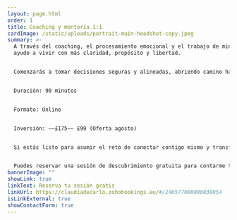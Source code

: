 ```yaml
---
layout: page.html
order: 1
title: Coaching y mentoría 1:1
cardImage: /static/uploads/portrait-main-headshot-copy.jpeg
summary: >-
  A través del coaching, el procesamiento emocional y el trabajo de mindset, te
  ayudo a vivir con más claridad, propósito y libertad.


  Comenzarás a tomar decisiones seguras y alineadas, abriendo camino hacia nuevas versiones de ti mismo y permitiéndote descubrir un potencial mayor del que hoy imaginas, creando más facilidad, alegría y fluidez en tu vida.


  Duración: 90 minutos


  Formato: Online


  Inversión: ~~£175~~ £99 (Oferta agosto)


  Si estás listo para asumir el reto de conectar contigo mismo y transformar tu vida desde adentro, no dudes en contactarme.


  Puedes reservar una sesión de descubrimiento gratuita para contarme tu caso, o enviarme un email con lo que quieras compartir.
bannerImage: ""
showLink: true
linkText: Reserva tu sesión gratis
linkUrl: https://claudiadecarlo.zohobookings.eu/#/240577000000038054
isLinkExternal: true
showContactForm: true
---
```

